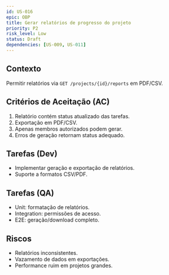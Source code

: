 ```yaml
---
id: US-016
epic: OBP
title: Gerar relatórios de progresso do projeto
priority: P2
risk_level: Low
status: Draft
dependencies: [US-009, US-011]
---
```


## Contexto
Permitir relatórios via `GET /projects/{id}/reports` em PDF/CSV.

## Critérios de Aceitação (AC)
1. Relatório contém status atualizado das tarefas.
2. Exportação em PDF/CSV.
3. Apenas membros autorizados podem gerar.
4. Erros de geração retornam status adequado.

## Tarefas (Dev)
- Implementar geração e exportação de relatórios.
- Suporte a formatos CSV/PDF.

## Tarefas (QA)
- Unit: formatação de relatórios.
- Integration: permissões de acesso.
- E2E: geração/download completo.

## Riscos
- Relatórios inconsistentes.
- Vazamento de dados em exportações.
- Performance ruim em projetos grandes.
